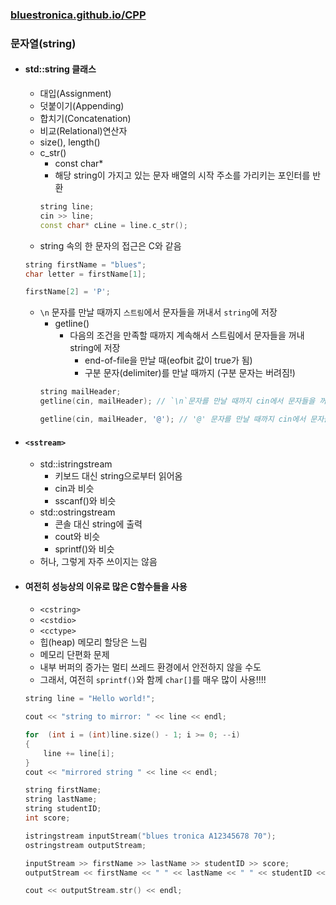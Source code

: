 ### [bluestronica.github.io/CPP](https://bluestronica.github.io/CPP)

### 문자열(string)
- #### std::string 클래스
    - 대입(Assignment)
    - 덧붙이기(Appending)
    - 합치기(Concatenation)
    - 비교(Relational)연산자
    - size(), length()
    - c_str()
        - const char*
        - 해당 string이 가지고 있는 문자 배열의 시작 주소를 가리키는 포인터를 반환
        ```C++
        string line;
        cin >> line;
        const char* cLine = line.c_str();
        ```
    - string 속의 한 문자의 접근은 C와 같음
    ```C++
    string firstName = "blues";
    char letter = firstName[1];

    firstName[2] = 'P';
    ```
    - `\n` 문자를 만날 때까지 `스트림`에서 문자들을 꺼내서 `string`에 저장
        - getline()
            - 다음의 조건을 만족할 때까지 계속해서 스트림에서 문자들을 꺼내 string에 저장
                - end-of-file을 만날 때(eofbit 값이 true가 됨)
                - 구분 문자(delimiter)를 만날 때까지 (구분 문자는 버려짐!)
        ```C++
        string mailHeader;
        getline(cin, mailHeader); // `\n`문자를 만날 때까지 cin에서 문자들을 꺼내서 mailHeader에 저장

        getline(cin, mailHeader, '@'); // '@' 문자를 만날 때까지 cin에서 문자들을 꺼내서 mailHeader에 저장
        ```

- #### `<sstream>`
    - std::istringstream
        - 키보드 대신 string으로부터 읽어옴
        - cin과 비슷
        - sscanf()와 비슷
    - std::ostringstream        
        - 콘솔 대신 string에 출력
        - cout와 비슷
        - sprintf()와 비슷
    - 허나, 그렇게 자주 쓰이지는 않음
    
- #### 여전히 성능상의 이유로 많은 C함수들을 사용
    - `<cstring>`
    - `<cstdio>`
    - `<cctype>`
    - 힙(heap) 메모리 할당은 느림
    - 메모리 단편화 문제
    - 내부 버퍼의 증가는 멀티 쓰레드 환경에서 안전하지 않을 수도        
    - 그래서, 여전히 `sprintf()`와 함께 `char[]`를 매우 많이 사용!!!!

    ```C++
    string line = "Hello world!";

    cout << "string to mirror: " << line << endl;

    for  (int i = (int)line.size() - 1; i >= 0; --i)
    {
        line += line[i];
    }
    cout << "mirrored string " << line << endl;
    ```

    ```C++
    string firstName;
    string lastName;
    string studentID;
    int score;

    istringstream inputStream("blues tronica A12345678 70");
    ostringstream outputStream;

    inputStream >> firstName >> lastName >> studentID >> score;
    outputStream << firstName << " " << lastName << " " << studentID << " " << score;

    cout << outputStream.str() << endl;
    ```